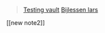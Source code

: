> [Testing vault](obsidian://open?vault=pane%20relief%20testing&file=Untitled) 
> [Bijlessen lars](obsidian://open?vault=Bijlessen%20Lars&file=middelloodlijn%20en%20bissectrice)
> 
[[new note2]]